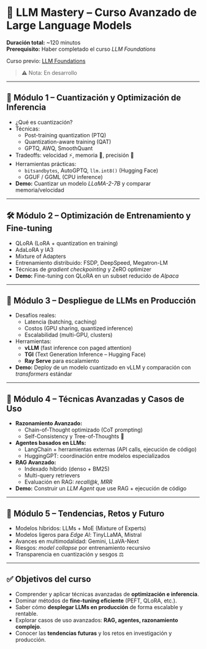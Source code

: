 # 🔵 LLM Mastery – Curso Avanzado de Large Language Models

**Duración total:** ~120 minutos  
**Prerequisito:** Haber completado el curso *LLM Foundations*  

Curso previo: [LLM Foundations](../foundations/syllabus.md)  

> ⚠️ Nota: En desarrollo

---

## 🧩 Módulo 1 – Cuantización y Optimización de Inferencia
- ¿Qué es cuantización?  
- Técnicas:  
  - Post-training quantization (PTQ)  
  - Quantization-aware training (QAT)  
  - GPTQ, AWQ, SmoothQuant  
- Tradeoffs: velocidad ⚡, memoria 💾, precisión 🎯  
- Herramientas prácticas:  
  - `bitsandbytes`, AutoGPTQ, `llm.int8()` (Hugging Face)  
  - GGUF / GGML (CPU inference)  
- **Demo:** Cuantizar un modelo *LLaMA-2-7B* y comparar memoria/velocidad  

---

## 🛠️ Módulo 2  – Optimización de Entrenamiento y Fine-tuning
- QLoRA (LoRA + quantization en training)  
- AdaLoRA y IA3  
- Mixture of Adapters  
- Entrenamiento distribuido: FSDP, DeepSpeed, Megatron-LM  
- Técnicas de *gradient checkpointing* y ZeRO optimizer  
- **Demo:** Fine-tuning con QLoRA en un subset reducido de *Alpaca*  

---

## 🚀 Módulo 3  – Despliegue de LLMs en Producción
- Desafíos reales:  
  - Latencia (batching, caching)  
  - Costos (GPU sharing, quantized inference)  
  - Escalabilidad (multi-GPU, clusters)  
- Herramientas:  
  - **vLLM** (fast inference con paged attention)  
  - **TGI** (Text Generation Inference – Hugging Face)  
  - **Ray Serve** para escalamiento  
- **Demo:** Deploy de un modelo cuantizado en vLLM y comparación con *transformers* estándar  

---

## 🧠 Módulo 4  – Técnicas Avanzadas y Casos de Uso
- **Razonamiento Avanzado:**  
  - Chain-of-Thought optimizado (CoT prompting)  
  - Self-Consistency y Tree-of-Thoughts 🌳  
- **Agentes basados en LLMs:**  
  - LangChain + herramientas externas (API calls, ejecución de código)  
  - HuggingGPT: coordinación entre modelos especializados  
- **RAG Avanzado:**  
  - Indexado híbrido (denso + BM25)  
  - Multi-query retrievers  
  - Evaluación en RAG: *recall@k*, *MRR*  
- **Demo:** Construir un *LLM Agent* que use RAG + ejecución de código  

---

## 🔮 Módulo 5  – Tendencias, Retos y Futuro
- Modelos híbridos: LLMs + MoE (Mixture of Experts)  
- Modelos ligeros para *Edge AI*: TinyLLaMA, Mistral  
- Avances en multimodalidad: Gemini, LLaVA-Next  
- Riesgos: *model collapse* por entrenamiento recursivo  
- Transparencia en cuantización y sesgos ⚖️  

---

## ✅ Objetivos del curso
- Comprender y aplicar técnicas avanzadas de **optimización e inferencia**.  
- Dominar métodos de **fine-tuning eficiente** (PEFT, QLoRA, etc.).  
- Saber cómo **desplegar LLMs en producción** de forma escalable y rentable.  
- Explorar casos de uso avanzados: **RAG, agentes, razonamiento complejo**.  
- Conocer las **tendencias futuras** y los retos en investigación y producción.  

